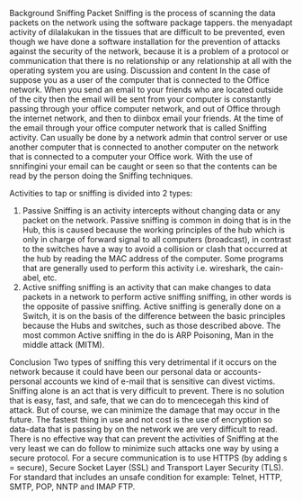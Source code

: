 Background Sniffing
Packet Sniffing is the process of scanning the data packets on the network using the software package tappers. the menyadapt activity of dilalakukan in the tissues that are difficult to be prevented, even though we have done a software installation for the prevention of attacks against the security of the network, because it is a problem of a protocol or communication that there is no relationship or any relationship at all with the operating system you are using.
Discussion and content
In the case of suppose you as a user of the computer that is connected to the Office network. When you send an email to your friends who are located outside of the city then the email will be sent from your computer is constantly passing through your office computer network, and out of Office through the internet network, and then to diinbox email your friends. At the time of the email through your office computer network that is called Sniffing activity. Can usually be done by a network admin that control server or use another computer that is connected to another computer on the network that is connected to a computer your Office work. With the use of snnifingini your email can be caught or seen so that the contents can be read by the person doing the Sniffing techniques.

Activities to tap or sniffing is divided into 2 types:
1. Passive Sniffing is an activity intercepts without changing data or any packet on the network. Passive sniffing is common in doing that is in the Hub, this is caused because the working principles of the hub which is only in charge of forward signal to all computers (broadcast), in contrast to the switches have a way to avoid a collision or clash that occurred at the hub by reading the MAC address of the computer. Some programs that are generally used to perform this activity i.e. wireshark, the cain-abel, etc.
2. Active sniffing sniffing is an activity that can make changes to data packets in a network to perform active sniffing sniffing, in other words is the opposite of passive sniffing. Active sniffing is generally done on a Switch, it is on the basis of the difference between the basic principles because the Hubs and switches, such as those described above. The most common Active sniffing in the do is ARP Poisoning, Man in the middle attack (MITM).

Conclusion
Two types of sniffing this very detrimental if it occurs on the network because it could have been our personal data or accounts-personal accounts we kind of e-mail that is sensitive can divest victims.
Sniffing alone is an act that is very difficult to prevent. There is no solution that is easy, fast, and safe, that we can do to mencecegah this kind of attack. But of course, we can minimize the damage that may occur in the future. The fastest thing in use and not cost is the use of encryption so data-data that is passing by on the network we are very difficult to read.
There is no effective way that can prevent the activities of Sniffing at the very least we can do follow to minimize such attacks one way by using a secure protocol. For a secure communication is to use HTTPS (by adding s = secure), Secure Socket Layer (SSL) and Transport Layer Security (TLS). For standard that includes an unsafe condition for example: Telnet, HTTP, SMTP, POP, NNTP and IMAP FTP.
